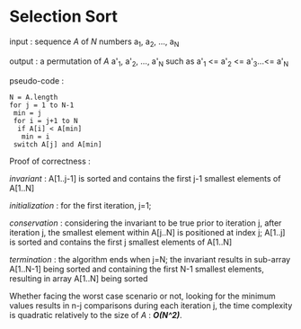 # Selection Sort


input : sequence _A_ of _N_ numbers a<sub>1</sub>, a<sub>2</sub>, ..., a<sub>N</sub>

output : a permutation of _A_ a'<sub>1</sub>, a'<sub>2</sub>, ..., a'<sub>N</sub> such as a'<sub>1</sub> <= a'<sub>2</sub> <= a'<sub>3</sub>...<= a'<sub>N</sub>

pseudo-code :
 
    N = A.length  
    for j = 1 to N-1
     min = j
     for i = j+1 to N
      if A[i] < A[min]
       min = i
     switch A[j] and A[min]  


Proof of correctness : 

_invariant_ : A[1..j-1] is sorted and contains the first j-1 smallest elements of A[1..N]

_initialization_ : for the first iteration, j=1; 

_conservation_ : considering the invariant to be true prior to iteration j, after iteration j, the smallest element within A[j..N] is positioned at index j; A[1..j] is sorted and contains the first j smallest elements of A[1..N]

_termination_ : the algorithm ends when j=N; the invariant results in sub-array A[1..N-1] being sorted and containing the first N-1 smallest elements, resulting in array A[1..N] being sorted 


Whether facing the worst case scenario or not, looking for the minimum values results in n-j comparisons during each iteration j, the time complexity is quadratic relatively to the size of _A_ : **_O(N^2)_**.
